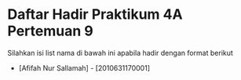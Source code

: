 # Daftar Hadir Praktikum 4A Pertemuan 9
Silahkan isi list nama di bawah ini apabila hadir dengan format berikut

- [Afifah Nur Sallamah] - [2010631170001]
